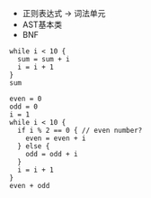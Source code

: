 - 正则表达式 -> 词法单元
- AST基本类
- BNF
```
while i < 10 {
  sum = sum + i
  i = i + 1
}
sum
```
```
even = 0
odd = 0
i = 1
while i < 10 {
  if i % 2 == 0 { // even number?
    even = even + i
  } else {
    odd = odd + i
  }
  i = i + 1
}
even + odd
```